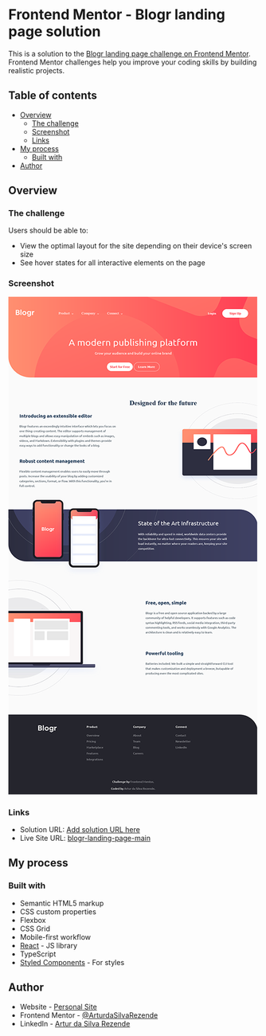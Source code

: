 # Frontend Mentor - Blogr landing page solution

This is a solution to the [Blogr landing page challenge on Frontend Mentor](https://www.frontendmentor.io/challenges/blogr-landing-page-EX2RLAApP). Frontend Mentor challenges help you improve your coding skills by building realistic projects. 

## Table of contents

- [Overview](#overview)
  - [The challenge](#the-challenge)
  - [Screenshot](#screenshot)
  - [Links](#links)
- [My process](#my-process)
  - [Built with](#built-with)
- [Author](#author)

## Overview

### The challenge

Users should be able to:

- View the optimal layout for the site depending on their device's screen size
- See hover states for all interactive elements on the page

### Screenshot

![](https://github.com/ArturdaSilvaRezende/Blogr-Landing-Page-Main/blob/master/desktop-preview.png)

### Links

- Solution URL: [Add solution URL here](https://your-solution-url.com)
- Live Site URL: [blogr-landing-page-main]([https://your-live-site-url.com](https://blogr-landing-artur-rezende.netlify.app/))

## My process

### Built with

- Semantic HTML5 markup
- CSS custom properties
- Flexbox
- CSS Grid
- Mobile-first workflow
- [React](https://reactjs.org/) - JS library
- TypeScript
- [Styled Components](https://styled-components.com/) - For styles

## Author

- Website - [Personal Site]([https://www.your-site.com](https://artur-silva-rezende.netlify.app/))
- Frontend Mentor - [@ArturdaSilvaRezende]((https://www.frontendmentor.io/profile/ArturdaSilvaRezende))
- LinkedIn - [Artur da Silva Rezende]((https://www.linkedin.com/in/artur-da-silva-rezende/)https://www.linkedin.com/in/artur-da-silva-rezende/)

